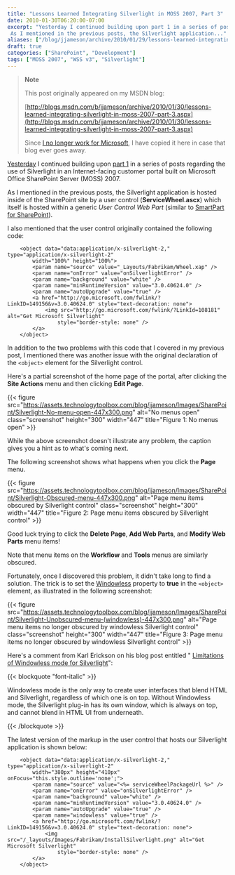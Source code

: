 ```yaml
---
title: "Lessons Learned Integrating Silverlight in MOSS 2007, Part 3"
date: 2010-01-30T06:20:00-07:00
excerpt: "Yesterday I continued building upon part 1 in a series of posts regarding the use of Silverlight in an Internet-facing customer portal built on Microsoft Office SharePoint Server (MOSS) 2007. 
 As I mentioned in the previous posts, the Silverlight application..."
aliases: ["/blog/jjameson/archive/2010/01/29/lessons-learned-integrating-silverlight-in-moss-2007-part-3.aspx", "/blog/jjameson/archive/2010/01/30/lessons-learned-integrating-silverlight-in-moss-2007-part-3.aspx"]
draft: true
categories: ["SharePoint", "Development"]
tags: ["MOSS 2007", "WSS v3", "Silverlight"]
---
```


> **Note**
>
> This post originally appeared on my MSDN blog:
>
> [http://blogs.msdn.com/b/jjameson/archive/2010/01/30/lessons-learned-integrating-silverlight-in-moss-2007-part-3.aspx](http://blogs.msdn.com/b/jjameson/archive/2010/01/30/lessons-learned-integrating-silverlight-in-moss-2007-part-3.aspx)
>
> Since
> [I no longer work for Microsoft](/blog/jjameson/2011/09/02/last-day-with-microsoft),
> I have copied it here in case that blog ever goes away.

[Yesterday](/blog/jjameson/2010/01/29/lessons-learned-integrating-silverlight-in-moss-2007-part-2)
I continued building upon
[part 1](/blog/jjameson/2010/01/28/lessons-learned-integrating-silverlight-in-moss-2007-part-1)
in a series of posts regarding the use of Silverlight in an Internet-facing
customer portal built on Microsoft Office SharePoint Server (MOSS) 2007.

As I mentioned in the previous posts, the Silverlight application is hosted
inside of the SharePoint site by a user control (**ServiceWheel.ascx**) which
itself is hosted within a generic *User Control Web Part* (similar to
[SmartPart for SharePoint](http://www.codeplex.com/smartpart)).

I also mentioned that the user control originally contained the following code:

```
    <object data="data:application/x-silverlight-2," type="application/x-silverlight-2"
        width="100%" height="100%">
        <param name="source" value="_Layouts/Fabrikam/Wheel.xap" />
        <param name="onError" value="onSilverlightError" />
        <param name="background" value="white" />
        <param name="minRuntimeVersion" value="3.0.40624.0" />
        <param name="autoUpgrade" value="true" />
        <a href="http://go.microsoft.com/fwlink/?LinkID=149156&v=3.0.40624.0" style="text-decoration: none">
            <img src="http://go.microsoft.com/fwlink/?LinkId=108181" alt="Get Microsoft Silverlight"
                style="border-style: none" />
        </a>
    </object>
```

In addition to the two problems with this code that I covered in my previous
post, I mentioned there was another issue with the original declaration of the
`<object>` element for the Silverlight control.

Here's a partial screenshot of the home page of the portal, after clicking the
**Site Actions** menu and then clicking **Edit Page**.

{{< figure
src="https://assets.technologytoolbox.com/blog/jjameson/Images/SharePoint/Silverlight-No-menu-open-447x300.png"
alt="No menus open" class="screenshot" height="300" width="447"
title="Figure 1: No menus open" >}}

While the above screenshot doesn't illustrate any problem, the caption gives you
a hint as to what's coming next.

The following screenshot shows what happens when you click the **Page** menu.

{{< figure
src="https://assets.technologytoolbox.com/blog/jjameson/Images/SharePoint/Silverlight-Obscured-menu-447x300.png"
alt="Page menu items obscured by Silverlight control" class="screenshot"
height="300" width="447"
title="Figure 2: Page menu items obscured by Silverlight control" >}}

Good luck trying to click the **Delete Page**, **Add Web Parts**, and **Modify
Web Parts** menu items!

Note that menu items on the **Workflow** and **Tools** menus are similarly
obscured.

Fortunately, once I discovered this problem, it didn't take long to find a
solution. The trick is to set the
[Windowless](http://msdn.microsoft.com/en-us/library/cc838156%28VS.95%29.aspx)
property to **true** in the `<object>` element, as illustrated in the following
screenshot:

{{< figure
src="https://assets.technologytoolbox.com/blog/jjameson/Images/SharePoint/Silverlight-Unobscured-menu-(windowless)-447x300.png"
alt="Page menu items no longer obscured by windowless Silverlight control"
class="screenshot" height="300" width="447"
title="Figure 3: Page menu items no longer obscured by windowless Silverlight control" >}}

Here's a comment from Karl Erickson on his blog post entitled "
[Limitations of Windowless mode for Silverlight](http://blogs.msdn.com/silverlight_sdk/archive/2008/11/12/limitations-of-windowless-mode-for-silverlight.aspx)":

{{< blockquote "font-italic" >}}

Windowless mode is the only way to create user interfaces that blend HTML and
Silverlight, regardless of which one is on top. Without Windowless mode, the
Silverlight plug-in has its own window, which is always on top, and cannot blend
in HTML UI from underneath.

{{< /blockquote >}}

The latest version of the markup in the user control that hosts our Silverlight
application is shown below:

```
    <object data="data:application/x-silverlight-2," type="application/x-silverlight-2"
        width="380px" height="410px" onFocus="this.style.outline='none';">
        <param name="source" value="<%= serviceWheelPackageUrl %>" />
        <param name="onError" value="onSilverlightError" />
        <param name="background" value="white" />
        <param name="minRuntimeVersion" value="3.0.40624.0" />
        <param name="autoUpgrade" value="true" />
        <param name="windowless" value="true" />
        <a href="http://go.microsoft.com/fwlink/?LinkID=149156&v=3.0.40624.0" style="text-decoration: none">
            <img src="/_layouts/Images/Fabrikam/InstallSilverlight.png" alt="Get Microsoft Silverlight"
                style="border-style: none" />
        </a>
    </object>
```

